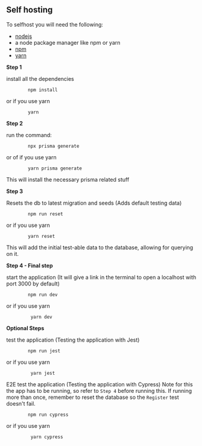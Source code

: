 ## Self hosting

To selfhost you will need the following:

- [nodejs](https://nodejs.org)
- a node package manager like npm or yarn
- [npm](https://www.npmjs.com/)
- [yarn](https://yarnpkg.com/)

**Step 1**

install all the dependencies

```
        npm install
```

or if you use yarn

```
        yarn
```

**Step 2**

run the command:

```
        npx prisma generate
```

or of if you use yarn

```
        yarn prisma generate
```

This will install the necessary prisma related stuff

**Step 3**

Resets the db to latest migration and seeds (Adds default testing data)

```
        npm run reset
```

or if you use yarn

```
        yarn reset
```

This will add the initial test-able data to the database, allowing for querying on it.

**Step 4 - Final step**

start the application (It will give a link in the terminal to open a localhost with port 3000 by default)

```
        npm run dev
```

or if you use yarn

```
         yarn dev
```

**Optional Steps**

test the application (Testing the application with Jest)

```
        npm run jest
```

or if you use yarn

```
         yarn jest
```

E2E test the application (Testing the application with Cypress)
Note for this the app has to be running, so refer to `Step 4` before running this.
If running more than once, remember to reset the database so the `Register` test doesn't fail.

```
        npm run cypress
```

or if you use yarn

```
         yarn cypress
```
